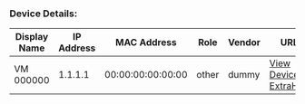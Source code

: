 ### Device Details:

|Display Name|IP Address|MAC Address|Role|Vendor|URL|
|---|---|---|---|---|---|
| VM 000000 | 1.1.1.1 | 00:00:00:00:00:00 | other | dummy | [View Device in ExtraHop](https://dummy-base-url.com/extrahop/#/metrics/devices/6c078a2ea98c42378048f72636c371c8.0000000000000000/overview/) |
